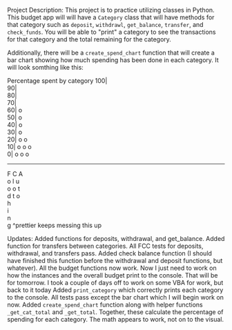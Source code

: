 Project Description:
This project is to practice utilizing classes in Python. This budget app will will have a `Category` class that will have methods for that category such as `deposit`, `withdrawl`, `get_balance`, `transfer`, and `check_funds`. You will be able to "print" a category to see the transactions for that category and the total remaining for the category.

Additionally, there will be a `create_spend_chart` function that will create a bar chart showing how much spending has been done in each category. It will look somthing like this:

Percentage spent by category
100|  
 90|  
 80|  
 70|  
 60| o  
 50| o  
 40| o  
 30| o  
 20| o o  
 10| o o o  
 0| o o o

---

F C A  
 o l u  
 o o t  
 d t o  
 h  
 i  
 n  
 g
^prettier keeps messing this up

Updates:
Added functions for deposits, withdrawal, and get_balance.
Added function for transfers between categories. All FCC tests for deposits, withdrawal, and transfers pass.
Added check balance function (I should have finished this function before the withdrawal and deposit functions, but whatever). All the budget functions now work. Now I just need to work on how the instances and the overall budget print to the console. That will be for tomorrow.
I took a couple of days off to work on some VBA for work, but back to it today
Added `print_category` which correctly prints each category to the console. All tests pass except the bar chart which I will begin work on now.
Added `create_spend_chart` function along with helper functions `_get_cat_total` and `_get_total`. Together, these calculate the percentage of spending for each category.
The math appears to work, not on to the visual.
